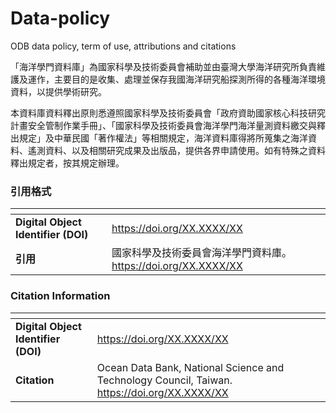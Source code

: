 # Data-policy
ODB data policy, term of use, attributions and citations

「海洋學門資料庫」為國家科學及技術委員會補助並由臺灣大學海洋研究所負責維護及運作，主要目的是收集、處理並保存我國海洋研究船探測所得的各種海洋環境資料，以提供學術研究。<!--or 以提供各界使用? -->

本資料庫資料釋出原則悉遵照國家科學及技術委員會「政府資助國家核心科技研究計畫安全管制作業手冊」、「國家科學及技術委員會海洋學門海洋量測資料繳交與釋出規定」及中華民國「著作權法」等相關規定，海洋資料庫得將所蒐集之海洋資料、遙測資料、以及相關研究成果及出版品，提供各界申請使用。如有特殊之資料釋出規定者，按其規定辦理。

### 引用格式
|<!-- -->|<!-- -->|
|--------|--------|
|**Digital Object Identifier (DOI)**|https://doi.org/XX.XXXX/XX|
|**引用**|國家科學及技術委員會海洋學門資料庫。https://doi.org/XX.XXXX/XX |

###  Citation Information
|<!-- -->|<!-- -->|
|-----------------------------------|---------------------------------------------------------------------------------------------|
|**Digital Object Identifier (DOI)**|https://doi.org/XX.XXXX/XX |
|**Citation**|Ocean Data Bank, National Science and Technology Council, Taiwan. https://doi.org/XX.XXXX/XX |
          
